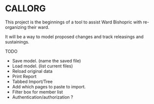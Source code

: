 # CALLORG

This project is the beginnings of a tool to
assist Ward Bishopric with re-organizing their ward.

It will be a way to model proposed changes
and track releasings and sustainings.

TODO
- Save model. (name the saved file)
- Load model. (list current files)
- Reload original data
- Print Report
- Tabbed Import/Tree
- Add which pages to paste to import.
- Filter box for member list
- Authentication/authorization ?
